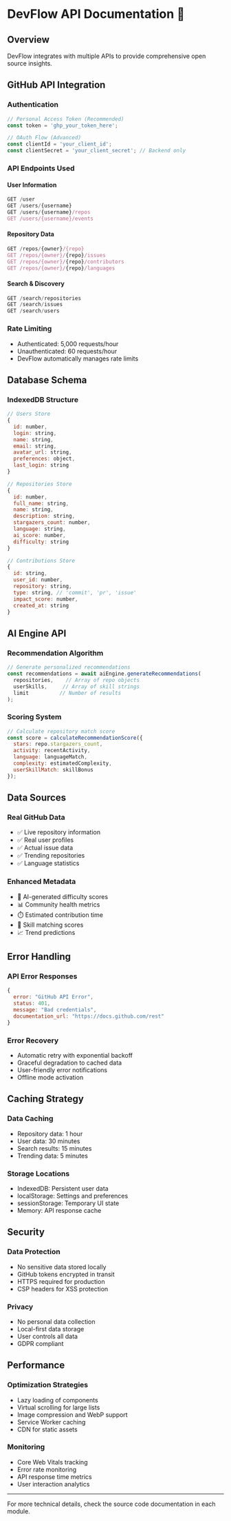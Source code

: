 # DevFlow API Documentation 📡

## Overview
DevFlow integrates with multiple APIs to provide comprehensive open source insights.

## GitHub API Integration

### Authentication
```javascript
// Personal Access Token (Recommended)
const token = 'ghp_your_token_here';

// OAuth Flow (Advanced)
const clientId = 'your_client_id';
const clientSecret = 'your_client_secret'; // Backend only
```

### API Endpoints Used

#### User Information
```javascript
GET /user
GET /users/{username}
GET /users/{username}/repos
GET /users/{username}/events
```

#### Repository Data  
```javascript
GET /repos/{owner}/{repo}
GET /repos/{owner}/{repo}/issues
GET /repos/{owner}/{repo}/contributors
GET /repos/{owner}/{repo}/languages
```

#### Search & Discovery
```javascript
GET /search/repositories
GET /search/issues
GET /search/users
```

### Rate Limiting
- Authenticated: 5,000 requests/hour
- Unauthenticated: 60 requests/hour
- DevFlow automatically manages rate limits

## Database Schema

### IndexedDB Structure
```javascript
// Users Store
{
  id: number,
  login: string,
  name: string,
  email: string,
  avatar_url: string,
  preferences: object,
  last_login: string
}

// Repositories Store  
{
  id: number,
  full_name: string,
  name: string,
  description: string,
  stargazers_count: number,
  language: string,
  ai_score: number,
  difficulty: string
}

// Contributions Store
{
  id: string,
  user_id: number,
  repository: string,
  type: string, // 'commit', 'pr', 'issue'
  impact_score: number,
  created_at: string
}
```

## AI Engine API

### Recommendation Algorithm
```javascript
// Generate personalized recommendations
const recommendations = await aiEngine.generateRecommendations(
  repositories,    // Array of repo objects
  userSkills,     // Array of skill strings  
  limit          // Number of results
);
```

### Scoring System
```javascript
// Calculate repository match score
const score = calculateRecommendationScore({
  stars: repo.stargazers_count,
  activity: recentActivity,
  language: languageMatch,
  complexity: estimatedComplexity,
  userSkillMatch: skillBonus
});
```

## Data Sources

### Real GitHub Data
- ✅ Live repository information
- ✅ Real user profiles  
- ✅ Actual issue data
- ✅ Trending repositories
- ✅ Language statistics

### Enhanced Metadata
- 🤖 AI-generated difficulty scores
- 📊 Community health metrics
- ⏱️ Estimated contribution time
- 🎯 Skill matching scores
- 📈 Trend predictions

## Error Handling

### API Error Responses
```javascript
{
  error: "GitHub API Error",
  status: 401,
  message: "Bad credentials",
  documentation_url: "https://docs.github.com/rest"
}
```

### Error Recovery
- Automatic retry with exponential backoff
- Graceful degradation to cached data
- User-friendly error notifications
- Offline mode activation

## Caching Strategy

### Data Caching
- Repository data: 1 hour
- User data: 30 minutes  
- Search results: 15 minutes
- Trending data: 5 minutes

### Storage Locations
- IndexedDB: Persistent user data
- localStorage: Settings and preferences
- sessionStorage: Temporary UI state
- Memory: API response cache

## Security

### Data Protection
- No sensitive data stored locally
- GitHub tokens encrypted in transit
- HTTPS required for production
- CSP headers for XSS protection

### Privacy
- No personal data collection
- Local-first data storage
- User controls all data
- GDPR compliant

## Performance

### Optimization Strategies
- Lazy loading of components
- Virtual scrolling for large lists
- Image compression and WebP support
- Service Worker caching
- CDN for static assets

### Monitoring
- Core Web Vitals tracking
- Error rate monitoring
- API response time metrics
- User interaction analytics

---

For more technical details, check the source code documentation in each module.
